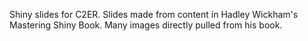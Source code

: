 Shiny slides for C2ER. Slides made from content in Hadley Wickham's Mastering Shiny Book. Many images directly pulled from his book.
